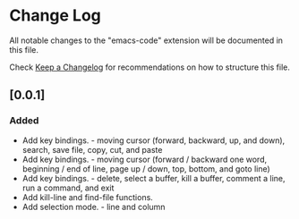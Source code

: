 # Change Log

All notable changes to the "emacs-code" extension will be documented in this file.

Check [Keep a Changelog](http://keepachangelog.com/) for recommendations on how to structure this file.

## [0.0.1]
### Added
- Add key bindings. - moving cursor (forward, backward, up, and down), search, save file, copy, cut, and paste
- Add key bindings. - moving cursor (forward / backward one word, beginning / end of line, page up / down, top, bottom, and goto line)
- Add key bindings. - delete, select a buffer, kill a buffer, comment a line, run a command, and exit
- Add kill-line and find-file functions.
- Add selection mode. - line and column